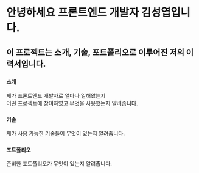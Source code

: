 # 안녕하세요 프론트엔드 개발자 김성엽입니다.


## 이 프로젝트는 소개, 기술, 포트폴리오로 이루어진 저의 이력서입니다.

### `소개`

제가 프론트엔드 개발자로 얼마나 일해왔는지\
어떤 프로젝트에 참여하였고 무엇을 사용했는지 알려줍니다.

### `기술`

제가 사용 가능한 기술들이 무엇이 있는지 알려줍니다.

### `포트폴리오`

준비한 포트폴리오가 무엇이 있는지 알려줍니다.